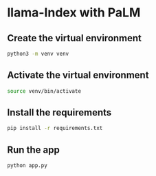 # llama-Index with PaLM

## Create the virtual environment

```bash
python3 -m venv venv
```

## Activate the virtual environment

```bash
source venv/bin/activate
```

## Install the requirements

```bash
pip install -r requirements.txt
```

## Run the app
```
python app.py
```

